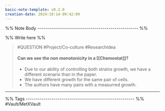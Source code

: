 ```yaml
---
basic-note-template: v0.2.0
creation-date: 2024:10:14-09:42:09
---
```


%% Note Body --------------------------------------------------- %%

%% Write here %%

> #QUESTION #Project/Co-culture #ResearchIdea 
> #### Can we see the non monotonicity in a [[Chemostat]]?
> - Due to our ability of controlling both strains growth, we have a different scenario than in the paper. 
> - We have different growth for the same pair of cells.
> - The authors have many pairs with a measurred growth.


___

%% Tags ------------------------------------------------------- %%
#Vault/MetXVault 
